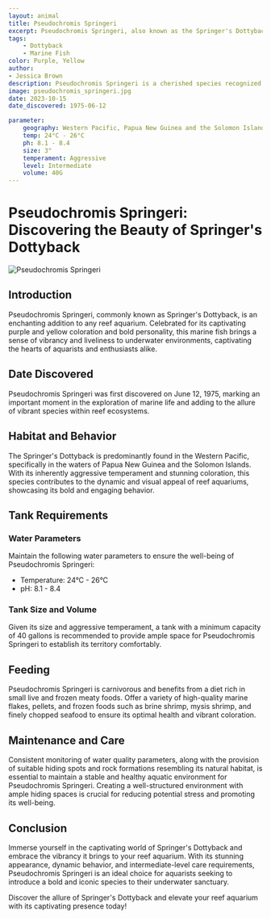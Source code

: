 ```yaml
---
layout: animal
title: Pseudochromis Springeri
excerpt: Pseudochromis Springeri, also known as the Springer's Dottyback, is a striking and popular marine fish, admired for its vibrant coloration and bold personality. It adds a captivating touch to any reef aquarium, bringing liveliness and energy to the underwater environment.
tags:
    - Dottyback
    - Marine Fish
color: Purple, Yellow
author:
- Jessica Brown
description: Pseudochromis Springeri is a cherished species recognized for its stunning appearance and dynamic behavior.
image: pseudochromis_springeri.jpg
date: 2023-10-15
date_discovered: 1975-06-12

parameter:
    geography: Western Pacific, Papua New Guinea and the Solomon Islands
    temp: 24°C - 26°C
    ph: 8.1 - 8.4
    size: 3"
    temperament: Aggressive
    level: Intermediate
    volume: 40G
---
```


# Pseudochromis Springeri: Discovering the Beauty of Springer's Dottyback

![Pseudochromis Springeri](pseudochromis_springeri.jpg)

## Introduction

Pseudochromis Springeri, commonly known as Springer's Dottyback, is an enchanting addition to any reef aquarium. Celebrated for its captivating purple and yellow coloration and bold personality, this marine fish brings a sense of vibrancy and liveliness to underwater environments, captivating the hearts of aquarists and enthusiasts alike.

## Date Discovered

Pseudochromis Springeri was first discovered on June 12, 1975, marking an important moment in the exploration of marine life and adding to the allure of vibrant species within reef ecosystems.

## Habitat and Behavior

The Springer's Dottyback is predominantly found in the Western Pacific, specifically in the waters of Papua New Guinea and the Solomon Islands. With its inherently aggressive temperament and stunning coloration, this species contributes to the dynamic and visual appeal of reef aquariums, showcasing its bold and engaging behavior.

## Tank Requirements

### Water Parameters

Maintain the following water parameters to ensure the well-being of Pseudochromis Springeri:

- Temperature: 24°C - 26°C
- pH: 8.1 - 8.4

### Tank Size and Volume

Given its size and aggressive temperament, a tank with a minimum capacity of 40 gallons is recommended to provide ample space for Pseudochromis Springeri to establish its territory comfortably.

## Feeding

Pseudochromis Springeri is carnivorous and benefits from a diet rich in small live and frozen meaty foods. Offer a variety of high-quality marine flakes, pellets, and frozen foods such as brine shrimp, mysis shrimp, and finely chopped seafood to ensure its optimal health and vibrant coloration.

## Maintenance and Care

Consistent monitoring of water quality parameters, along with the provision of suitable hiding spots and rock formations resembling its natural habitat, is essential to maintain a stable and healthy aquatic environment for Pseudochromis Springeri. Creating a well-structured environment with ample hiding spaces is crucial for reducing potential stress and promoting its well-being.

## Conclusion

Immerse yourself in the captivating world of Springer's Dottyback and embrace the vibrancy it brings to your reef aquarium. With its stunning appearance, dynamic behavior, and intermediate-level care requirements, Pseudochromis Springeri is an ideal choice for aquarists seeking to introduce a bold and iconic species to their underwater sanctuary.

Discover the allure of Springer's Dottyback and elevate your reef aquarium with its captivating presence today!
